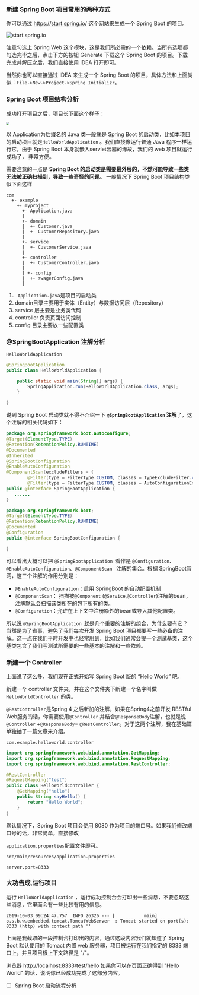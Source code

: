 ### 新建 Spring Boot 项目常用的两种方式

你可以通过 https://start.spring.io/ 这个网站来生成一个 Spring Boot 的项目。

![start.spring.io](https://my-blog-to-use.oss-cn-beijing.aliyuncs.com/2019-7/spring.start.io.png)

注意勾选上 Spring Web 这个模块，这是我们所必需的一个依赖。当所有选项都勾选完毕之后，点击下方的按钮 Generate 下载这个 Spring Boot 的项目。下载完成并解压之后，我们直接使用 IDEA 打开即可。

当然你也可以直接通过 IDEA 来生成一个 Spring Boot 的项目，具体方法和上面类似：`File->New->Project->Spring Initializr`。

### Spring Boot 项目结构分析

成功打开项目之后，项目长下面这个样子：

<img src="https://my-blog-to-use.oss-cn-beijing.aliyuncs.com/2019-7/springboot-hellowold-structure.png" style="zoom:50%;" />



以 Application为后缀名的 Java 类一般就是 Spring Boot 的启动类，比如本项目的启动项目就是`HelloWorldApplication` 。我们直接像运行普通 Java 程序一样运行它，由于 Spring Boot 本身就嵌入servlet容器的缘故，我们的 web 项目就运行成功了， 非常方便。

需要注意的一点是 **Spring Boot 的启动类是需要最外层的，不然可能导致一些类无法被正确扫描到，导致一些奇怪的问题。** 一般情况下 Spring Boot 项目结构类似下面这样

```
com
  +- example
    +- myproject
      +- Application.java
      |
      +- domain
      |  +- Customer.java
      |  +- CustomerRepository.java
      |
      +- service
      |  +- CustomerService.java
      |
      +- controller
      |  +- CustomerController.java
      |  
      | +- config
      |  +- swagerConfig.java
      |
```

1. ` Application.java`是项目的启动类
2. domain目录主要用于实体（Entity）与数据访问层（Repository）
3. service 层主要是业务类代码
4. controller 负责页面访问控制
5. config 目录主要放一些配置类

### @SpringBootApplication 注解分析

`HelloWorldApplication`

```java
@SpringBootApplication
public class HelloWorldApplication {

	public static void main(String[] args) {
		SpringApplication.run(HelloWorldApplication.class, args);
	}

}
```

说到 Spring Boot 启动类就不得不介绍一下 **`@SpringBootApplication` 注解**了，这个注解的相关代码如下：

```java
package org.springframework.boot.autoconfigure;
@Target(ElementType.TYPE)
@Retention(RetentionPolicy.RUNTIME)
@Documented
@Inherited
@SpringBootConfiguration
@EnableAutoConfiguration
@ComponentScan(excludeFilters = {
		@Filter(type = FilterType.CUSTOM, classes = TypeExcludeFilter.class),
		@Filter(type = FilterType.CUSTOM, classes = AutoConfigurationExcludeFilter.class) })
public @interface SpringBootApplication {
   ......
}
```

```java
package org.springframework.boot;
@Target(ElementType.TYPE)
@Retention(RetentionPolicy.RUNTIME)
@Documented
@Configuration
public @interface SpringBootConfiguration {

}
```

可以看出大概可以把 `@SpringBootApplication `看作是 `@Configuration`、`@EnableAutoConfiguration`、`@ComponentScan ` 注解的集合。根据 SpringBoot官网，这三个注解的作用分别是：

- `@EnableAutoConfiguration`：启用 SpringBoot 的自动配置机制
- `@ComponentScan`： 扫描被`@Component` (`@Service`,`@Controller`)注解的bean，注解默认会扫描该类所在的包下所有的类。
- `@Configuration`：允许在上下文中注册额外的bean或导入其他配置类。

所以说 `@SpringBootApplication `就是几个重要的注解的组合，为什么要有它？当然是为了省事，避免了我们每次开发 Spring Boot 项目都要写一些必备的注解。这一点在我们平时开发中也经常用到，比如我们通常会提一个测试基类，这个基类包含了我们写测试所需要的一些基本的注解和一些依赖。

### 新建一个 Controller

上面说了这么多，我们现在正式开始写 Spring Boot 版的 “Hello World” 吧。

新建一个 controller 文件夹，并在这个文件夹下新建一个名字叫做 `HelloWorldController` 的类。

`@RestController`是Spring 4 之后新加的注解，如果在Spring4之前开发 RESTful Web服务的话，你需要使用`@Controller` 并结合`@ResponseBody`注解，也就是说`@Controller` +`@ResponseBody`= `@RestController`。对于这两个注解，我在基础篇单独抽了一篇文章来介绍。

`com.example.helloworld.controller`

```java
import org.springframework.web.bind.annotation.GetMapping;
import org.springframework.web.bind.annotation.RequestMapping;
import org.springframework.web.bind.annotation.RestController;

@RestController
@RequestMapping("test")
public class HelloWorldController {
    @GetMapping("hello")
    public String sayHello() {
        return "Hello World";
    }
}
```

默认情况下，Spring Boot 项目会使用 8080 作为项目的端口号。如果我们修改端口号的话，非常简单，直接修改

`application.properties`配置文件即可。

`src/main/resources/application.properties`

```properties
server.port=8333
```

### 大功告成,运行项目

运行 `HelloWorldApplication` ，运行成功控制台会打印出一些消息，不要忽略这些消息，它里面会有一些比较有用的信息。 

```
2019-10-03 09:24:47.757  INFO 26326 --- [           main] o.s.b.w.embedded.tomcat.TomcatWebServer  : Tomcat started on port(s): 8333 (http) with context path ''
```

上面是我截取的一段控制台打印出的内容，通过这段内容我们就知道了 Spring Boot 默认使用的 Tomact 内置 web 服务器，项目被运行在我们指定的 8333 端口上，并且项目根上下文路径是 "/"。

浏览器 http://localhost:8333/test/hello 如果你可以在页面正确得到 "Hello World" 的话，说明你已经成功完成了这部分内容。



- [ ] Spring Boot 启动流程分析

  